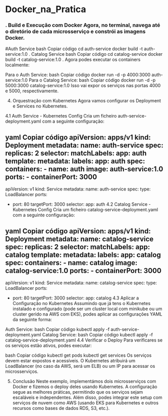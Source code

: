 # Docker_na_Pratica

<h3>. Build e Execução com Docker
Agora, no terminal, navega até o diretório de cada microsserviço e constrói as imagens Docker.</h3>

#Auth Service
bash
Copiar código
cd auth-service
docker build -t auth-service:1.0 .
Catalog Service
bash
Copiar código
cd catalog-service
docker build -t catalog-service:1.0 .
Agora podes executar os containers localmente:

Para o Auth Service:
bash
Copiar código
docker run -d -p 4000:3000 auth-service:1.0
Para o Catalog Service:
bash
Copiar código
docker run -d -p 5000:3000 catalog-service:1.0
Isso vai expor os serviços nas portas 4000 e 5000, respectivamente.

4. Orquestração com Kubernetes
Agora vamos configurar os Deployment e Services no Kubernetes.

4.1 Auth Service - Kubernetes Config
Cria um ficheiro auth-service-deployment.yaml com a seguinte configuração:

yaml
Copiar código
apiVersion: apps/v1
kind: Deployment
metadata:
  name: auth-service
spec:
  replicas: 2
  selector:
    matchLabels:
      app: auth
  template:
    metadata:
      labels:
        app: auth
    spec:
      containers:
      - name: auth
        image: auth-service:1.0
        ports:
        - containerPort: 3000
---
apiVersion: v1
kind: Service
metadata:
  name: auth-service
spec:
  type: LoadBalancer
  ports:
  - port: 80
    targetPort: 3000
  selector:
    app: auth
4.2 Catalog Service - Kubernetes Config
Cria um ficheiro catalog-service-deployment.yaml com a seguinte configuração:

yaml
Copiar código
apiVersion: apps/v1
kind: Deployment
metadata:
  name: catalog-service
spec:
  replicas: 2
  selector:
    matchLabels:
      app: catalog
  template:
    metadata:
      labels:
        app: catalog
    spec:
      containers:
      - name: catalog
        image: catalog-service:1.0
        ports:
        - containerPort: 3000
---
apiVersion: v1
kind: Service
metadata:
  name: catalog-service
spec:
  type: LoadBalancer
  ports:
  - port: 80
    targetPort: 3000
  selector:
    app: catalog
4.3 Aplicar a Configuração no Kubernetes
Assumindo que já tens o Kubernetes instalado e configurado (pode ser um cluster local com minikube ou um cluster gerido na AWS com EKS), podes aplicar as configurações YAML da seguinte forma:

Auth Service:
bash
Copiar código
kubectl apply -f auth-service-deployment.yaml
Catalog Service:
bash
Copiar código
kubectl apply -f catalog-service-deployment.yaml
4.4 Verificar o Deploy
Para verificares se os serviços estão ativos, podes executar:

bash
Copiar código
kubectl get pods
kubectl get services
Os serviços devem estar expostos e acessíveis. O Kubernetes atribuirá um LoadBalancer (no caso da AWS, será um ELB) ou um IP para acessar os microsserviços.

5. Conclusão
Neste exemplo, implementámos dois microsserviços com Docker e fizemos o deploy deles usando Kubernetes. A configuração segue as melhores práticas, permitindo que os serviços sejam escaláveis e independentes. Além disso, podes integrar este setup com serviços de nuvem como AWS (usando EKS para Kubernetes e outros recursos como bases de dados RDS, S3, etc.).
